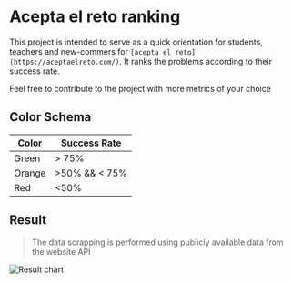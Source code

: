 # Acepta el reto ranking

This project is intended to serve as a quick orientation for students, teachers and new-commers for `[acepta el reto](https://aceptaelreto.com/)`.
It ranks the problems according to their success rate.

Feel free to contribute to the project with more metrics of your choice

## Color Schema

|Color|Success Rate|
|---|---|
|Green| > 75%|
|Orange| >50% && < 75%|
|Red|<50%|

## Result

> The data scrapping is performed using publicly available data from the website API

![Result chart](https://0xcab0.github.io/acepta-el-reto-ranking/result.png)
